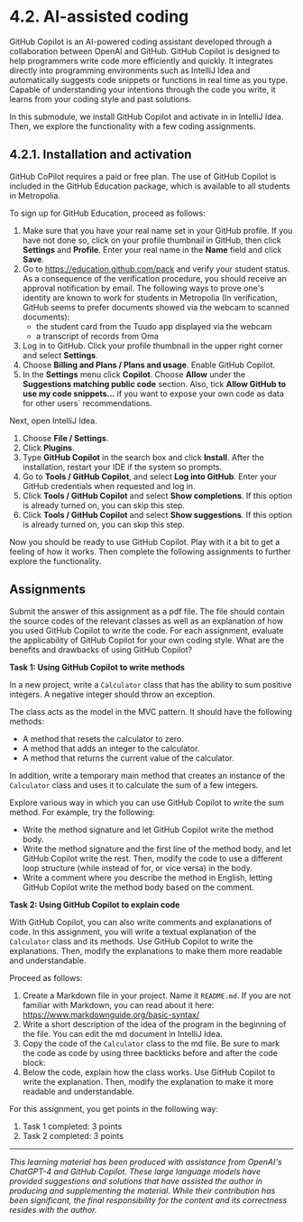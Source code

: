 # 4.2. AI-assisted coding

GitHub Copilot is an AI-powered coding assistant developed through a collaboration between OpenAI and GitHub.
GitHub Copilot is designed to help programmers write code more efficiently and quickly. It integrates directly into programming environments such as IntelliJ Idea and automatically suggests code snippets or functions in real time as you type. Capable of understanding your intentions through the code you write, it learns from your coding style and past solutions.

In this submodule, we install GitHub Copilot and activate in in IntelliJ Idea. Then, we explore the functionality with a few coding assignments.

## 4.2.1. Installation and activation

GitHub CoPilot requires a paid or free plan. The use of GitHub Copilot is included in the GitHub Education package, which is available to all students in Metropolia.

To sign up for GitHub Education, proceed as follows:

1. Make sure that you have your real name set in your GitHub profile. If you have not done so, click on your profile thumbnail in GitHub, then click **Settings** and **Profile**. Enter your real name in the **Name** field and click **Save**.
2. Go to https://education.github.com/pack and verify your student status.
As a consequence of the verification procedure, you should receive an approval notification by email. The following ways to prove one's identity are known to work for students in Metropolia (In verification, GitHub seems to prefer documents showed via the webcam to scanned documents):
   - the student card from the Tuudo app displayed via the webcam
   - a transcript of records from Oma
2. Log in to GitHub. Click your profile thumbnail in the upper right corner and select **Settings**.
3. Choose **Billing and Plans / Plans and usage**. Enable GitHub Copilot.
4. In the **Settings** menu click **Copilot**. Choose **Allow** under the **Suggestions matching public code** section. Also, tick **Allow GitHub to use my code snippets...** if you want to expose your own code as data for other users´ recommendations.

Next, open IntelliJ Idea.
1. Choose **File / Settings**.
2. Click **Plugins**.
3. Type **GitHub Copilot** in the search box and click **Install**. After the installation, restart your IDE if the system so prompts.
4. Go to **Tools / GitHub Copilot**, and select **Log into GitHub**. Enter your GitHub credentials when requested and log in.
5. Click **Tools  / GitHub Copilot** and select **Show completions**. If this option is already turned on, you can skip this step.
6. Click **Tools  / GitHub Copilot** and select **Show suggestions**. If this option is already turned on, you can skip this step.

Now you should be ready to use GitHub Copilot. Play with it a bit to get a feeling of how it works. Then complete the following assignments to further explore the functionality.

## Assignments

Submit the answer of this assignment as a pdf file. The file should contain the source codes of the relevant classes as well as an explanation of how you used GitHub Copilot to write the code. For each assignment, evaluate the applicability of GitHub Copilot for your own coding style. What are the benefits and drawbacks of using GitHub Copilot?

**Task 1: Using GitHub Copilot to write methods**

In a new project, write a `Calculator` class that has the ability to sum positive integers. A negative integer should throw an exception.

The class acts as the model in the MVC pattern. It should have the following methods:
- A method that resets the calculator to zero.
- A method that adds an integer to the calculator.
- A method that returns the current value of the calculator.

In addition, write a temporary main method that creates an instance of the `Calculator` class and uses it to calculate the sum of a few integers.

Explore various way in which you can use GitHub Copilot to write the sum method. For example, try the following:

- Write the method signature and let GitHub Copilot write the method body.
- Write the method signature and the first line of the method body, and let GitHub Copilot write the rest. Then, modify the code to use a different loop structure (while instead of for, or vice versa) in the body.
- Write a comment where you describe the method in English, letting GitHub Copilot write the method body based on the comment.


**Task 2: Using GitHub Copilot to explain code**

With GitHub Copilot, you can also write comments and explanations of code. In this assignment, you will write a textual explanation of the `Calculator` class and its methods. Use GitHub Copilot to write the explanations. Then, modify the explanations to make them more readable and understandable.

Proceed as follows:

1. Create a Markdown file in your project. Name it `README.md`. If you are not familiar with Markdown, you can read about it here: https://www.markdownguide.org/basic-syntax/
2. Write a short description of the idea of the program in the beginning of the file. You can edit the md document in IntelliJ Idea.
3. Copy the code of the `Calculator` class to the md file. Be sure to mark the code as code by using three backticks before and after the code block:
4. Below the code, explain how the class works. Use GitHub Copilot to write the explanation. Then, modify the explanation to make it more readable and understandable.

For this assignment, you get points in the following way:

1. Task 1 completed: 3 points
2. Task 2 completed: 3 points

---
_This learning material has been produced with assistance from OpenAI's ChatGPT-4 and GitHub Copilot. These large language models have provided suggestions and solutions that have assisted the author in producing and supplementing the material. While their contribution has been significant, the final responsibility for the content and its correctness resides with the author._




